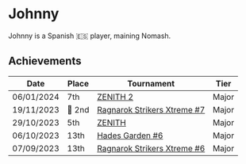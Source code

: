 # Johnny

Johnny is a Spanish :es: player, maining Nomash.

## Achievements

|Date|Place|Tournament|Tier|
|-|-|-|-|
| 06/01/2024 | 7th | [ZENITH 2](../../tournaments/misc/zenith2.md) | Major |
| 19/11/2023 |:2nd_place_medal: 2nd | [Ragnarok Strikers Xtreme #7](../../tournaments/ragna/ragnax7.md) | Major |
| 29/10/2023 | 5th | [ZENITH](../../tournaments/misc/zenith1.md) | Major |
| 06/10/2023 | 13th | [Hades Garden #6](../../tournaments/hg/hg6.md) | Major |
| 07/09/2023 | 13th | [Ragnarok Strikers Xtreme #6](../../tournaments/ragna/ragnax6.md) | Major |
